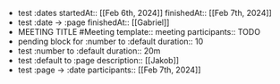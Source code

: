 - test :dates
  startedAt:: [[Feb 6th, 2024]]
  finishedAt:: [[Feb 7th, 2024]]
- test :date -> :page
  finishedAt:: [[Gabriel]]
- MEETING TITLE #Meeting
  template:: meeting
  participants:: TODO
- pending block for :number to :default
  duration:: 10
- test :number to :default
  duration:: 20m
- test :default to :page
  description:: [[Jakob]]
- test :page -> :date
  participants:: [[Feb 7th, 2024]]